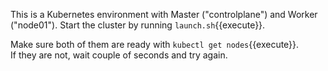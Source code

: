 This is a Kubernetes environment with Master ("controlplane") and Worker ("node01").
Start the cluster by running `launch.sh`{{execute}}.  

Make sure both of them are ready with `kubectl get nodes`{{execute}}.  
If they are not, wait couple of seconds and try again.   


